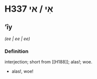# H337 אִי / אי

## ʼîy

_(ee | ee | ee)_

### Definition

interjection; short from [[H188]]; alas!; woe.

- alas!, woe!

